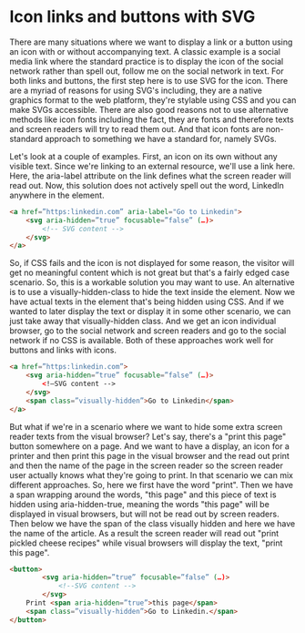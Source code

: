#  Icon links and buttons with SVG 

There are many situations where we want to display a link or a button using an icon with or without accompanying text. A classic example is a social media link where the standard practice is to display the icon of the social network rather than spell out, follow me on the social network in text. 
For both links and buttons, the first step here is to use SVG for the icon. There are a myriad of reasons for using SVG's including, they are a native graphics format to the web platform, they're stylable using CSS and you can make SVGs accessible. There are also good reasons not to use alternative methods like icon fonts including the fact, they are fonts and therefore texts and screen readers will try to read them out. And that icon fonts are non-standard approach to something we have a standard for, namely SVGs.

Let's look at a couple of examples. First, an icon on its own without any visible text. Since we're linking to an external resource, we'll use a link here. Here, the aria-label attribute on the link defines what the screen reader will read out. Now, this solution does not actively spell out the word, LinkedIn anywhere in the element. 

```html
<a href=”https:linkedin.com” aria-label="Go to Linkedin">
	<svg aria-hidden=”true” focusable=”false” (…)>
        <!-- SVG content -->
    </svg>
</a>
```
 
So, if CSS fails and the icon is not displayed for some reason, the visitor will get no meaningful content which is not great but that's a fairly edged case scenario. So, this is a workable solution you may want to use. An alternative is to use a visually-hidden-class to hide the text inside the element. Now we have actual texts in the element that's being hidden using CSS. And if we wanted to later display the text or display it in some other scenario, we can just take away that visually-hidden class. And we get an icon individual browser, go to the social network and screen readers and go to the social network if no CSS is available. Both of these approaches work well for buttons and links with icons.
 
```html
<a href=”https:linkedin.com”>
    <svg aria-hidden=”true” focusable=”false” (…)>
        <!—SVG content -->
    </svg>
    <span class=”visually-hidden”>Go to Linkedin</span>
</a>
```

But what if we're in a scenario where we want to hide some extra screen reader texts from the visual browser? Let's say, there's a "print this page" button somewhere on a page. And we want to have a display, an icon for a printer and then print this page in the visual browser and the read out print and then the name of the page in the screen reader so the screen reader user actually knows what they're going to print. In that scenario we can mix different approaches. So, here we first have the word "print". Then we have a span wrapping around the words, "this page" and this piece of text is hidden using aria-hidden-true, meaning the words "this page" will be displayed in visual browsers, but will not be read out by screen readers. Then below we have the span of the class visually hidden and here we have the name of the article. As a result the screen reader will read out "print pickled cheese recipes" while visual browsers will display the text, "print this page".

```html
<button>
        <svg aria-hidden=”true” focusable=”false” (…)>
            <!--SVG content -->
        </svg>
    Print <span aria-hidden=”true”>this page</span>
    <span class=”visually-hidden”>Go to Linkedin.</span>
</button>
```
